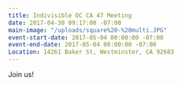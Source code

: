 ```yaml
---
title: Indivisible OC CA 47 Meeting
date: 2017-04-30 09:17:00 -07:00
main-image: "/uploads/square%20-%20multi.JPG"
event-start-date: 2017-05-04 00:00:00 -07:00
event-end-date: 2017-05-04 00:00:00 -07:00
Location: 14261 Baker St, Westminster, CA 92683
---
```


Join us!